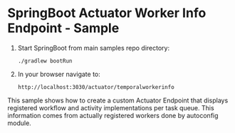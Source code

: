 # SpringBoot Actuator Worker Info Endpoint - Sample

1. Start SpringBoot from main samples repo directory:

       ./gradlew bootRun

2. In your browser navigate to:

       http://localhost:3030/actuator/temporalworkerinfo

This sample shows how to create a custom Actuator Endpoint that
displays registered workflow and activity implementations per task queue.
This information comes from actually registered workers done by autoconfig module.